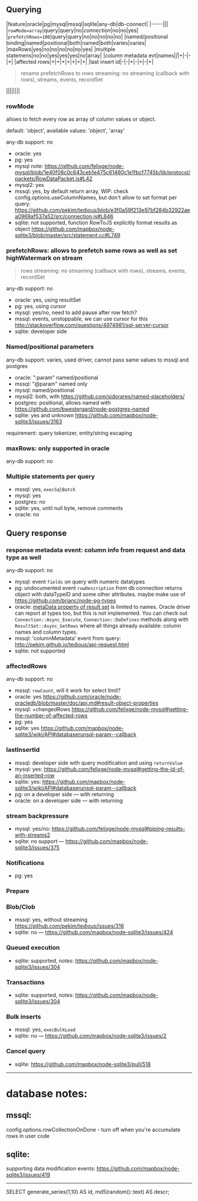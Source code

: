 ## Querying

|feature|oracle|pg|mysql|mssql|sqlite|any-db|db-connect|
|-----|||
|`rowMode=array`|query|query|no|*connection*|no|no|yes|
|`prefetchRows=100`|query|query|no|no|no|no|no|
|named/positional binding|named|positional|both|named|both|varies|varies|
|maxRows|yes|no|no|no|no|no|yes|
|multiple statemens|no|no|yes|yes|yes|no|array|
|column metadata evt|names|*|*|+|-|-|+|
|affected rows|+|+|+|+|+|+|+|
|last insert id|-|-|+|-|+|-|+|

>rename prefetchRows to rows streaming: no streaming (callback with rows), streams, events, recordSet

||||||||

### rowMode

allows to fetch every row as array of column values or object.

default: 'object', available values: 'object', 'array'

any-db support: no

 * oracle: yes
 * pg: yes
 * mysql note: https://github.com/felixge/node-mysql/blob/1e40f08c0c643ceb1e475c61460c1e1fbcf7745b/lib/protocol/packets/RowDataPacket.js#L42
 * mysql2: yes
 * mssql: yes, by default return array, WIP: check config.options.useColumnNames, but don't allow to set format per query: https://github.com/pekim/tedious/blob/e3f0a59f213e97bf284b32922aea0969af537a52/src/connection.js#L646
 * sqlite: not supported, function RowToJS explicitly format results as object https://github.com/mapbox/node-sqlite3/blob/master/src/statement.cc#L749

### prefetchRows: allows to prefetch some rows as well as set highWatermark on stream

> rows streaming: no streaming (callback with rows), streams, events, recordSet

any-db support: no

 * oracle: yes, using resultSet
 * pg: yes, using cursor
 * mysql: yes/no, need to add pause after row fetch?
 * mssql: events, unstoppable, we can use cursor for this http://stackoverflow.com/questions/4974981/sql-server-cursor
 * sqlite: developer side

### Named/positional parameters

any-db support: varies, used driver, cannot pass same values to mssql and postgres

 * oracle: ":param" named/positional
 * mssql: "@param" named only
 * mysql: named/positional
 * mysql2: both, with https://github.com/sidorares/named-placeholders/
 * postgres: positional, allows named with https://github.com/bwestergard/node-postgres-named
 * sqlite: yes and unknown https://github.com/mapbox/node-sqlite3/issues/3163

requirement: query tokenizer, entity/string escaping

### maxRows: only supported in oracle

any-db support: no

### Multiple statements per query

 * mssql: yes, `execSqlBatch`
 * mysql: yes
 * postgres: no
 * sqlite: yes, until null byte, remove comments
 * oracle: no

## Query response

### response metadata event: column info from request and data type as well

any-db support: no

 * mysql: event `fields` on query with numeric datatypes
 * pg: undocumented event `rowDescription` from db connection returns object with dataTypeID and some other attributes. maybe make use of https://github.com/brianc/node-pg-types
 * oracle: [metaData property of result set](https://github.com/oracle/node-oracledb/blob/master/doc/api.md#-71-resultset-properties)
is limited to names. Oracle driver can report at types too, but this is not implemented.
You can check out `Connection::Async_Execute`, `Connection::DoDefines`  methods along with
`ResultSet::Async_GetRows` where all things already available: column names and column types.
 * mssql: 'columnMetadata' event from query: http://pekim.github.io/tedious/api-request.html
 * sqlite: not supported

### affectedRows

any-db support: no

 * mssql: `rowCount`, will it work for select limit?
 * oracle: yes https://github.com/oracle/node-oracledb/blob/master/doc/api.md#result-object-properties
 * mysql: +changedRows https://github.com/felixge/node-mysql#getting-the-number-of-affected-rows
 * pg: yes
 * sqlite: yes https://github.com/mapbox/node-sqlite3/wiki/API#databaserunsql-param--callback

### lastInsertId

 * mssql: developer side with query modification and using `returnValue`
 * mysql: yes: https://github.com/felixge/node-mysql#getting-the-id-of-an-inserted-row
 * sqlite: yes: https://github.com/mapbox/node-sqlite3/wiki/API#databaserunsql-param--callback
 * pg: on a developer side — with returning
 * oracle: on a developer side — with returning

### stream backpressure

 * mysql: yes/no: https://github.com/felixge/node-mysql#piping-results-with-streams2
 * sqlite: no support — https://github.com/mapbox/node-sqlite3/issues/375

### Notifications

 * pg: yes

### Prepare

### Blob/Clob

 * mssql: yes, without streaming https://github.com/pekim/tedious/issues/316
 * sqlite: no — https://github.com/mapbox/node-sqlite3/issues/424

### Queued execution

* sqlite: supported, notes: https://github.com/mapbox/node-sqlite3/issues/304


### Transactions

 * sqlite: supported, notes: https://github.com/mapbox/node-sqlite3/issues/304


### Bulk inserts

 * mssql: yes, `execBulkLoad`
 * sqlite: no — https://github.com/mapbox/node-sqlite3/issues/2

### Cancel query

 * sqlite: https://github.com/mapbox/node-sqlite3/pull/518


------------------------

database notes:
===

mssql:
-----

config.options.rowCollectionOnDone - turn off when you're accumulate rows in user code



sqlite:
------

supporting data modification events: https://github.com/mapbox/node-sqlite3/issues/419

----------------------------

SELECT generate_series(1,10) AS id, md5(random()::text) AS descr;
